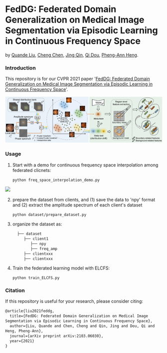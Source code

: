 # FedDG: Federated Domain Generalization on Medical Image Segmentation via Episodic Learning in Continuous Frequency Space
by [Quande Liu](https://github.com/liuquande), [Cheng Chen](https://cchen-cc.github.io/), [Jing Qin](https://sn.polyu.edu.hk/en/people/academic_staff/index.html#harry.qin), [Qi Dou](http://www.cse.cuhk.edu.hk/~qdou/), [Pheng-Ann Heng](http://www.cse.cuhk.edu.hk/~pheng/). 

### Introduction

This repository is for our CVPR 2021 paper '[FedDG: Federated Domain Generalization on Medical Image Segmentation via Episodic Learning in Continuous Frequency Space](https://arxiv.org/pdf/2103.06030.pdf)'. 

![](figure/cvpr21_feddg.png)

### Usage

1. Start with a demo for continuous frequency space interpolation among federated clicnets:
   ```shell
   python freq_space_interpolation_demo.py
   ```
![](figure/demo.png=250x)

2. prepare the dataset from clients, and (1) save the data to 'npy' format and (2) extract the amplitude spectrum of each client's dataset
   ```shell
   python dataset/prepare_dataset.py
   ```
3. organize the dataset as:
   ``` 
     ├── dataset
        ├── client1
           ├── npy
           ├── freq_amp
        ├── clientxxx
        ├── clientxxx
   ```
4. Train the federated learning model with ELCFS:
   ```shell
   python train_ELCFS.py
   ```
   
### Citation
If this repository is useful for your research, please consider citing:
```
@article{liu2021feddg,
  title={FedDG: Federated Domain Generalization on Medical Image Segmentation via Episodic Learning in Continuous Frequency Space},
  author={Liu, Quande and Chen, Cheng and Qin, Jing and Dou, Qi and Heng, Pheng-Ann},
  journal={arXiv preprint arXiv:2103.06030},
  year={2021}
}
```
